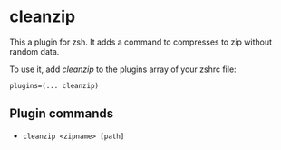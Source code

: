 # cleanzip

This a plugin for zsh. It adds a command to compresses to zip without random data.

To use it, add _cleanzip_ to the plugins array of your zshrc file:
```
plugins=(... cleanzip)
```

## Plugin commands

* `cleanzip <zipname> [path]`
